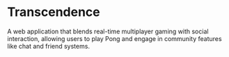 # Transcendence
A web application that blends real-time multiplayer gaming with social interaction, allowing users to play Pong and engage in community features like chat and friend systems.
